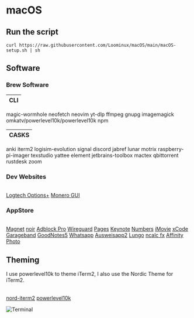 # macOS

## Run the script

`curl https://raw.githubusercontent.com/Loominux/macOS/main/macOS-setup.sh | sh`

## Software

### Brew Software
|CLI|
|:---:|
magic-wormhole
neofetch
neovim
yt-dlp
ffmpeg
gnupg
imagemagick
omkatv/powerlevel10k/powerlevel10k
npm

|CASKS|
|:---:|
anki
iterm2
logisim-evolution
signal
discord
jabref
lunar
motrix
raspberry-pi-imager
texstudio
yattee
element
jetbrains-toolbox
mactex
qbittorrent
rustdesk
zoom

### Dev Websites
||
|:---:|
[Logtech Options+](https://www.logitech.com/en-us/software/logi-options-plus.html)
[Monero GUI](https://www.getmonero.org/downloads/)

### AppStore
||
|:---:|
[Magnet](https://apps.apple.com/de/app/magnet/id441258766?mt=12)
[noir](https://apps.apple.com/de/app/noir-dark-mode-for-safari/id1592917505?mt=12)
[Adblock Pro](https://apps.apple.com/de/app/adblock-pro-safari-erweiterung/id1018301773)
[Wireguard](https://apps.apple.com/de/app/wireguard/id1451685025?mt=12)
[Pages](https://apps.apple.com/de/app/pages/id409201541?mt=12)
[Keynote](https://apps.apple.com/de/app/keynote/id409183694?mt=12)
[Numbers](https://apps.apple.com/de/app/numbers/id409203825?mt=12)
[iMovie](https://apps.apple.com/de/app/imovie/id408981434?mt=12)
[xCode](https://apps.apple.com/de/app/xcode/id497799835?mt=12)
[Garageband](https://apps.apple.com/de/app/garageband/id682658836?mt=12)
[GoodNotes5](https://apps.apple.com/de/app/goodnotes-5/id1444383602)
[Whatsapp](https://apps.apple.com/de/app/whatsapp-desktop/id1147396723?mt=12)
[Ausweisapp2](https://apps.apple.com/de/app/ausweisapp2/id948660805)
[Lungo](https://apps.apple.com/de/app/lungo/id1263070803?mt=12)
[ncalc fx](https://apps.apple.com/de/app/ncalc-taschenrechner-plus/id1449106995)
[Affinity Photo](https://apps.apple.com/de/app/affinity-photo/id824183456?mt=12)

## Theming
I use powerlevel10k to theme iTerm2, I also use the Nordic Theme for iTerm2.

| |
|:---:|
[nord-iterm2](https://github.com/arcticicestudio/nord-iterm2)
[powerlevel10k](https://github.com/romkatv/powerlevel10k)

![Terminal](https://user-images.githubusercontent.com/115210873/198878987-42a9ea33-2962-4583-ac92-e51d77471926.png)
